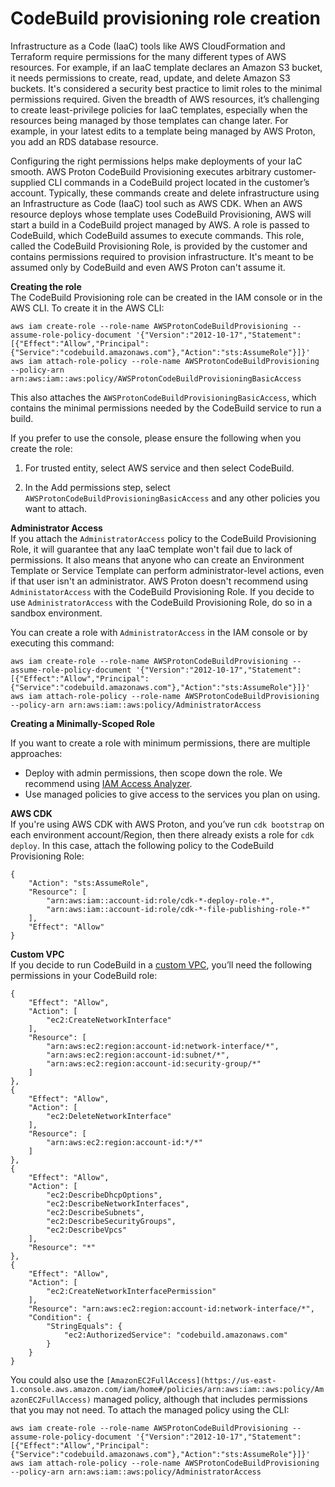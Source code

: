 # CodeBuild provisioning role creation<a name="ag-env-codebuild-provisioning-role-creation"></a>

Infrastructure as a Code \(IaaC\) tools like AWS CloudFormation and Terraform require permissions for the many different types of AWS resources\. For example, if an IaaC template declares an Amazon S3 bucket, it needs permissions to create, read, update, and delete Amazon S3 buckets\. It's considered a security best practice to limit roles to the minimal permissions required\. Given the breadth of AWS resources, it’s challenging to create least\-privilege policies for IaaC templates, especially when the resources being managed by those templates can change later\. For example, in your latest edits to a template being managed by AWS Proton, you add an RDS database resource\.

Configuring the right permissions helps make deployments of your IaC smooth\. AWS Proton CodeBuild Provisioning executes arbitrary customer\-supplied CLI commands in a CodeBuild project located in the customer’s account\. Typically, these commands create and delete infrastructure using an Infrastructure as Code \(IaaC\) tool such as AWS CDK\. When an AWS resource deploys whose template uses CodeBuild Provisioning, AWS will start a build in a CodeBuild project managed by AWS\. A role is passed to CodeBuild, which CodeBuild assumes to execute commands\. This role, called the CodeBuild Provisioning Role, is provided by the customer and contains permissions required to provision infrastructure\. It's meant to be assumed only by CodeBuild and even AWS Proton can't assume it\.

**Creating the role**  
The CodeBuild Provisioning role can be created in the IAM console or in the AWS CLI\. To create it in the AWS CLI:

```
aws iam create-role --role-name AWSProtonCodeBuildProvisioning --assume-role-policy-document '{"Version":"2012-10-17","Statement":[{"Effect":"Allow","Principal":{"Service":"codebuild.amazonaws.com"},"Action":"sts:AssumeRole"}]}'
aws iam attach-role-policy --role-name AWSProtonCodeBuildProvisioning --policy-arn arn:aws:iam::aws:policy/AWSProtonCodeBuildProvisioningBasicAccess
```

This also attaches the `AWSProtonCodeBuildProvisioningBasicAccess`, which contains the minimal permissions needed by the CodeBuild service to run a build\.

If you prefer to use the console, please ensure the following when you create the role:

1. For trusted entity, select AWS service and then select CodeBuild\.

1. In the Add permissions step, select `AWSProtonCodeBuildProvisioningBasicAccess` and any other policies you want to attach\.

**Administrator Access**  
If you attach the `AdministratorAccess` policy to the CodeBuild Provisioning Role, it will guarantee that any IaaC template won't fail due to lack of permissions\. It also means that anyone who can create an Environment Template or Service Template can perform administrator\-level actions, even if that user isn't an administrator\. AWS Proton doesn't recommend using `AdministatorAccess` with the CodeBuild Provisioning Role\. If you decide to use `AdministratorAccess` with the CodeBuild Provisioning Role, do so in a sandbox environment\.

You can create a role with `AdministratorAccess` in the IAM console or by executing this command:

```
aws iam create-role --role-name AWSProtonCodeBuildProvisioning --assume-role-policy-document '{"Version":"2012-10-17","Statement":[{"Effect":"Allow","Principal":{"Service":"codebuild.amazonaws.com"},"Action":"sts:AssumeRole"}]}'
aws iam attach-role-policy --role-name AWSProtonCodeBuildProvisioning --policy-arn arn:aws:iam::aws:policy/AdministratorAccess
```

**Creating a Minimally\-Scoped Role**

If you want to create a role with minimum permissions, there are multiple approaches:
+ Deploy with admin permissions, then scope down the role\. We recommend using [IAM Access Analyzer](https://docs.aws.amazon.com/IAM/latest/UserGuide/what-is-access-analyzer.html)\.
+ Use managed policies to give access to the services you plan on using\.

**AWS CDK**  
If you're using AWS CDK with AWS Proton, and you’ve run `cdk bootstrap` on each environment account/Region, then there already exists a role for `cdk deploy`\. In this case, attach the following policy to the CodeBuild Provisioning Role:

```
{
    "Action": "sts:AssumeRole",
    "Resource": [
        "arn:aws:iam::account-id:role/cdk-*-deploy-role-*",
        "arn:aws:iam::account-id:role/cdk-*-file-publishing-role-*"
    ],
    "Effect": "Allow"
}
```

**Custom VPC**  
If you decide to run CodeBuild in a [custom VPC](https://docs.aws.amazon.com/proton/latest/userguide/vpc-codebuild-custom-support.html), you’ll need the following permissions in your CodeBuild role:

```
{
    "Effect": "Allow",
    "Action": [
        "ec2:CreateNetworkInterface"
    ],
    "Resource": [
        "arn:aws:ec2:region:account-id:network-interface/*",
        "arn:aws:ec2:region:account-id:subnet/*",
        "arn:aws:ec2:region:account-id:security-group/*"
    ]
},
{
    "Effect": "Allow",
    "Action": [
        "ec2:DeleteNetworkInterface"
    ],
    "Resource": [
        "arn:aws:ec2:region:account-id:*/*"
    ]
},
{
    "Effect": "Allow",
    "Action": [
        "ec2:DescribeDhcpOptions",
        "ec2:DescribeNetworkInterfaces",
        "ec2:DescribeSubnets",
        "ec2:DescribeSecurityGroups",
        "ec2:DescribeVpcs"
    ],
    "Resource": "*"
},
{
    "Effect": "Allow",
    "Action": [
        "ec2:CreateNetworkInterfacePermission"
    ],
    "Resource": "arn:aws:ec2:region:account-id:network-interface/*",
    "Condition": {
        "StringEquals": {
            "ec2:AuthorizedService": "codebuild.amazonaws.com"
        }
    }
}
```

You could also use the `[AmazonEC2FullAccess](https://us-east-1.console.aws.amazon.com/iam/home#/policies/arn:aws:iam::aws:policy/AmazonEC2FullAccess)` managed policy, although that includes permissions that you may not need\. To attach the managed policy using the CLI:

```
aws iam create-role --role-name AWSProtonCodeBuildProvisioning --assume-role-policy-document '{"Version":"2012-10-17","Statement":[{"Effect":"Allow","Principal":{"Service":"codebuild.amazonaws.com"},"Action":"sts:AssumeRole"}]}'
aws iam attach-role-policy --role-name AWSProtonCodeBuildProvisioning --policy-arn arn:aws:iam::aws:policy/AdministratorAccess
```